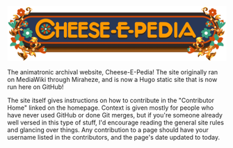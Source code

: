 ![image](static/UI/CEPLogo.png)

The animatronic archival website, Cheese-E-Pedia! The site originally ran on MediaWiki through Miraheze, and is now a Hugo static site that is now run here on GitHub!

The site itself gives instructions on how to contribute in the "Contributor Home" linked on the homepage. Context is given mostly for people who have never used GitHub or done Git merges, but if you're someone already well versed in this type of stuff, I'd encourage reading the general site rules and glancing over things. Any contribution to a page should have your username listed in the contributors, and the page's date updated to today.
